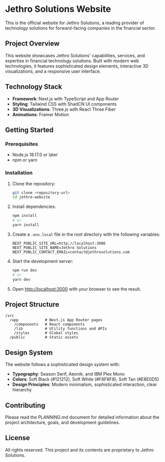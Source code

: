 # Jethro Solutions Website

This is the official website for Jethro Solutions, a leading provider of technology solutions for forward-facing companies in the financial sector.

## Project Overview

This website showcases Jethro Solutions' capabilities, services, and expertise in financial technology solutions. Built with modern web technologies, it features sophisticated design elements, interactive 3D visualizations, and a responsive user interface.

## Technology Stack

- **Framework**: Next.js with TypeScript and App Router
- **Styling**: Tailwind CSS with ShadCN UI components
- **3D Visualizations**: Three.js with React Three Fiber
- **Animations**: Framer Motion

## Getting Started

### Prerequisites

- Node.js 18.17.0 or later
- npm or yarn

### Installation

1. Clone the repository:
   ```bash
   git clone <repository-url>
   cd jethro-website
   ```

2. Install dependencies:
   ```bash
   npm install
   # or
   yarn install
   ```

3. Create a `.env.local` file in the root directory with the following variables:
   ```
   NEXT_PUBLIC_SITE_URL=http://localhost:3000
   NEXT_PUBLIC_SITE_NAME=Jethro Solutions
   NEXT_PUBLIC_CONTACT_EMAIL=contact@jethrosolutions.com
   ```

4. Start the development server:
   ```bash
   npm run dev
   # or
   yarn dev
   ```

5. Open [http://localhost:3000](http://localhost:3000) with your browser to see the result.

## Project Structure

```
/src
  /app            # Next.js App Router pages
    /components   # React components
    /lib          # Utility functions and APIs
    /styles       # Global styles
  /public         # Static assets
```

## Design System

The website follows a sophisticated design system with:
- **Typography**: Season Serif, Aeonik, and IBM Plex Mono
- **Colors**: Soft Black (#121212), Soft White (#F8F8F8), Soft Tan (#E8E0D5)
- **Design Principles**: Modern minimalism, sophisticated interaction, clear hierarchy

## Contributing

Please read the PLANNING.md document for detailed information about the project architecture, goals, and development guidelines.

## License

All rights reserved. This project and its contents are proprietary to Jethro Solutions.

